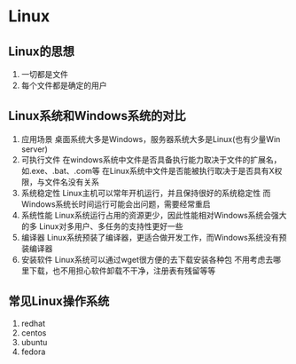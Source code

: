 # Linux

## Linux的思想
1. 一切都是文件
2. 每个文件都是确定的用户


## Linux系统和Windows系统的对比
1. 应用场景
桌面系统大多是Windows，服务器系统大多是Linux(也有少量Win server)
2. 可执行文件
在windows系统中文件是否具备执行能力取决于文件的扩展名，如.exe、.bat、.com等
在Linux系统中文件是否能被执行取决于是否具有X权限，与文件名没有关系
3. 系统稳定性
Linux主机可以常年开机运行，并且保持很好的系统稳定性
而Windows系统长时间运行可能会出问题，需要经常重启
4. 系统性能
Linux系统运行占用的资源更少，因此性能相对Windows系统会强大的多
Linux对多用户、多任务的支持性更好一些
5. 编译器
Linux系统预装了编译器，更适合做开发工作，而Windows系统没有预装编译器
6. 安装软件
Linux系统可以通过wget很方便的去下载安装各种包
不用考虑去哪里下载，也不用担心软件卸载不干净，注册表有残留等等



## 常见Linux操作系统
1. redhat
2. centos
3. ubuntu
4. fedora
